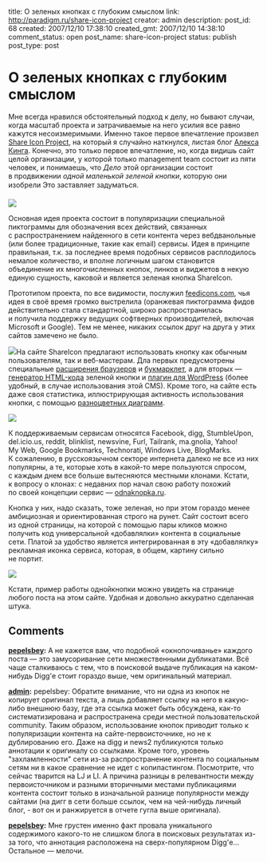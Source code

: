 title: О зеленых кнопках с глубоким смыслом
link: http://paradigm.ru/share-icon-project
creator: admin
description:
post_id: 68
created: 2007/12/10 17:38:10
created_gmt: 2007/12/10 14:38:10
comment_status: open
post_name: share-icon-project
status: publish
post_type: post

# О зеленых кнопках с глубоким смыслом

Мне всегда нравился обстоятельный подход к делу, но бывают случаи, когда масштаб проекта и затрачиваемые на него усилия все равно кажутся несоизмеримыми. Именно такое первое впечатление произвел [Share Icon Project](http://shareicons.com/), на который я случайно наткнулся, листая блог [Алекса Кинга](http://alexking.org). Конечно, это только первое впечатление, но, когда видишь сайт целой организации, у которой только management team состоит из пяти человек, и понимаешь, что _Дело_ этой организации состоит в продвижении _одной маленькой зеленой кнопки_, которую они изобрели Это заставляет задуматься.

![](/media/01sharethis.png)

Основная идея проекта состоит в популяризации специальной пиктограммы для обозначения всех действий, связанных с распространением найденного в сети контента через вебдванольные (или более традиционные, такие как email) сервисы. Идея в принципе правильная, т.к. за последнее время подобных сервисов расплодилось немалое количество, и вполне логичным шагом становится объединение их многочисленных кнопок, линков и виджетов в некую единую сущность, каковой и является зеленая кнопка ShareIcon.

Прототипом проекта, по все видимости, послужил [feedicons.com](http://feedicons.com/), чья идея в своё время громко выстрелила (оранжевая пиктограмма фидов действительно стала стандартной, широко распространилась и получила поддержку ведущих софтверных производителей, включая Microsoft и Google). Тем не менее, никаких ссылок друг на друга у этих сайтов замечено не было.

![](/media/02sharethis.png)На сайте ShareIcon предлагают использовать кнопку как обычным пользователям, так и веб-мастерам. Дла первых предусмотрены специальные [расширения браузеров](http://sharethis.com/download) и [букмарклет](http://sharethis.com/bookmark), а для вторых — [генератор HTML-кода](http://sharethis.com/publisher) зеленой кнопки и [плагин для WordPress](http://sharethis.com/publisher?type=wpplugin) (более удобный, в случае использования этой CMS). Кроме того, на сайте есть даже своя статистика, иллюстрирующая активность использования кнопки, с помощью [разноцветных диаграмм](http://sharethis.com/example_report).

![](/media/03sharethis.png)

К поддерживаемым сервисам относятся Facebook, digg, StumbleUpon, del.icio.us, reddit, blinklist, newsvine, Furl, Tailrank, ma.gnolia, Yahoo! My Web, Google Bookmarks, Technorati, Windows Live, BlogMarks. К сожалению, в русскоязычном секторе интернета далеко не все из них популярны, а те, которые хоть в какой-то мере пользуются спросом, с каждым днем все больше вытесняются местными клонами. Кстати, к вопросу о клонах: с недавних пор начал свою работу похожий по своей концепции сервис — [odnaknopka.ru](http://odnaknopka.ru/).

Кнопка у них, надо сказать, тоже зеленая, но при этом гораздо менее амбициозная и ориентированная строго на рунет. Сайт состоит всего из одной страницы, на которой с помощью пары кликов можно получить код универсальной «добавлялки» контента в социальные сети. Платой за удобство является интегрированная в эту «добавлялку» рекламная иконка сервиса, которая, в общем, картину сильно не портит.

![](/media/04sharethis.png)

Кстати, пример работы однойкнопки можно увидеть на странице любого поста на этом сайте. Удобная и довольно аккуратно сделанная штука.

## Comments

**[pepelsbey](#28 "2007/12/10 17:52:59"):** А не кажется вам, что подобной «окнопочиванье» каждого поста — это замусоривание сети множественными дубликатами. Всё чаще сталкиваюсь с тем, что в поисковой выдаче публикация на каком-нибудь Digg'е стоит гораздо выше, чем оригинальный материал.

**[admin](#29 "2007/12/10 18:39:28"):** pepelsbey: Обратите внимание, что ни одна из кнопок не копирует оригинал текста, а лишь добавляет ссылку на него в какую-либо внешнюю базу, где эта ссылка может быть обсуждена, как-то систематизирована и распространена среди местной пользовательской community. Таким образом, использование кнопок приводит только к популяризации контента на сайте-первоисточнике, но не к дублированию его. Даже на digg и news2 публикуются только аннотации к оригиналу со ссылками. Кроме того, уровень "захламленности" сети из-за распространение контента по социальным сетям ни в какое сравнение не идет с копипастингом. Посмотрите, что сейчас тварится на LJ и LI. А причина разницы в релевантности между первоисточником и разными вторичными местами публикациями контента состоит только в изначальной разнице популярности между сайтами (на дигг в сети больше ссылок, чем на чей-нибудь личный блог, - вот он и ранжируется в отчете гугла выше оригинала).

**[pepelsbey](#31 "2007/12/11 11:58:09"):** Мне грустен именно факт провала уникального содержимого какого-то не слишком блога в поисковых результатах из-за того, что аннотация расположена на сверх-популярном Digg'е… Остальное — мелочи.

